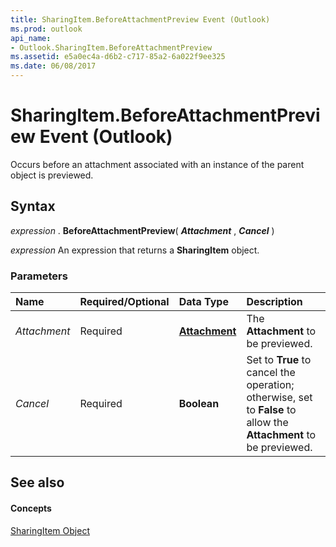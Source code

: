 ```yaml
---
title: SharingItem.BeforeAttachmentPreview Event (Outlook)
ms.prod: outlook
api_name:
- Outlook.SharingItem.BeforeAttachmentPreview
ms.assetid: e5a0ec4a-d6b2-c717-85a2-6a022f9ee325
ms.date: 06/08/2017
---
```



# SharingItem.BeforeAttachmentPreview Event (Outlook)

Occurs before an attachment associated with an instance of the parent object is previewed.


## Syntax

 _expression_ . **BeforeAttachmentPreview**( **_Attachment_** , **_Cancel_** )

 _expression_ An expression that returns a **SharingItem** object.


### Parameters



|**Name**|**Required/Optional**|**Data Type**|**Description**|
|:-----|:-----|:-----|:-----|
| _Attachment_|Required| **[Attachment](Outlook.Attachment.md)**|The  **Attachment** to be previewed.|
| _Cancel_|Required| **Boolean**|Set to  **True** to cancel the operation; otherwise, set to **False** to allow the **Attachment** to be previewed.|

## See also


#### Concepts


[SharingItem Object](Outlook.SharingItem.md)

